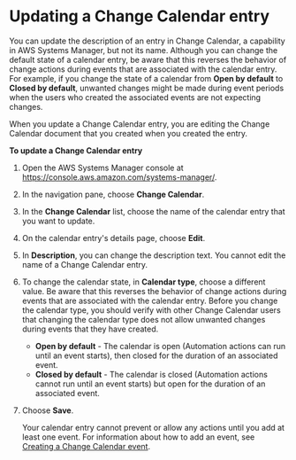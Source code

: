 # Updating a Change Calendar entry<a name="change-calendar-update"></a>

You can update the description of an entry in Change Calendar, a capability in AWS Systems Manager, but not its name\. Although you can change the default state of a calendar entry, be aware that this reverses the behavior of change actions during events that are associated with the calendar entry\. For example, if you change the state of a calendar from **Open by default** to **Closed by default**, unwanted changes might be made during event periods when the users who created the associated events are not expecting changes\.

When you update a Change Calendar entry, you are editing the Change Calendar document that you created when you created the entry\.

**To update a Change Calendar entry**

1. Open the AWS Systems Manager console at [https://console\.aws\.amazon\.com/systems\-manager/](https://console.aws.amazon.com/systems-manager/)\.

1. In the navigation pane, choose **Change Calendar**\.

1. In the **Change Calendar** list, choose the name of the calendar entry that you want to update\.

1. On the calendar entry's details page, choose **Edit**\.

1. In **Description**, you can change the description text\. You cannot edit the name of a Change Calendar entry\.

1. To change the calendar state, in **Calendar type**, choose a different value\. Be aware that this reverses the behavior of change actions during events that are associated with the calendar entry\. Before you change the calendar type, you should verify with other Change Calendar users that changing the calendar type does not allow unwanted changes during events that they have created\.
   + **Open by default** \- The calendar is open \(Automation actions can run until an event starts\), then closed for the duration of an associated event\.
   + **Closed by default** \- The calendar is closed \(Automation actions cannot run until an event starts\) but open for the duration of an associated event\.

1. Choose **Save**\.

   Your calendar entry cannot prevent or allow any actions until you add at least one event\. For information about how to add an event, see [Creating a Change Calendar event](change-calendar-create-event.md)\.